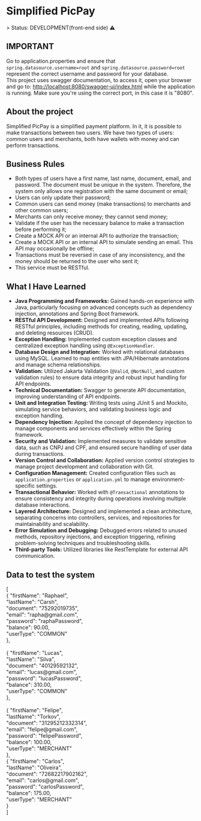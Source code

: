 ﻿<h1>Simplified PicPay</h1>
> Status: DEVELOPMENT(front-end side) ⚠️


<h2>IMPORTANT</h2>
<p>
Go to application.properties and ensure that <code>spring.datasource.username=root</code> and
<code>spring.datasource.password=root</code> represent the correct username and password for your database.<br>
This project uses swagger documentation, to access it, open your browser and go
to: <a href="http://localhost:8080/swagger-ui/index.html">http://localhost:8080/swagger-ui/index.html</a> 
while the application is running. Make sure you're using the correct port, in this case it is "8080".
</p>

<h2>About the project</h2>
<p>
Simplified PicPay is a simplified payment platform. In it, it is possible to make transactions between two users.
We have two types of users: common users and merchants, both have wallets with money and can perform transactions.
</p>


<h2>Business Rules</h2>
<ul>
  <li>Both types of users have a first name, last name, document, email, and password. The document must be unique in the system. Therefore, the system only allows one registration with the same document or email;</li>
  <li>Users can only update their password;</li>
  <li>Common users can send money (make transactions) to merchants and other common users;</li>
  <li>Merchants can only receive money; they cannot send money;</li>
  <li>Validate if the user has the necessary balance to make a transaction before performing it;</li>
  <li>Create a MOCK API or an internal API to authorize the transaction;</li>
  <li>Create a MOCK API or an internal API to simulate sending an email. This API may occasionally be offline;</li>
  <li>Transactions must be reversed in case of any inconsistency, and the money should be returned to the user who sent it;</li>
  <li>This service must be RESTful.</li>
</ul>


<h2>What I Have Learned</h2>
<ul>
  <li><strong>Java Programming and Frameworks:</strong> Gained hands-on experience with Java, particularly focusing on advanced concepts such as dependency injection, annotations and Spring Boot framework.</li>
  <li><strong>RESTful API Development:</strong> Designed and implemented APIs following RESTful principles, including methods for creating, reading, updating, and deleting resources (CRUD).</li>
  <li><strong>Exception Handling:</strong> Implemented custom exception classes and centralized exception handling using <code>@ExceptionHandler</code>.</li>
  <li><strong>Database Design and Integration:</strong> Worked with relational databases using MySQL. Learned to map entities with JPA/Hibernate annotations and manage schema relationships.</li>
  <li><strong>Validation:</strong> Utilized Jakarta Validation (<code>@Valid</code>, <code>@NotNull</code>, and custom validation rules) to ensure data integrity and robust input handling for API endpoints.</li>
  <li><strong>Technical Documentation:</strong> Swagger to generate API documentation, improving understanding of API endpoints.</li>
  <li><strong>Unit and Integration Testing:</strong> Writing tests using JUnit 5 and Mockito, simulating service behaviors, and validating business logic and exception handling.</li>
  <li><strong>Dependency Injection:</strong> Applied the concept of dependency injection to manage components and services effectively within the Spring framework.</li>
  <li><strong>Security and Validation:</strong> Implemented measures to validate sensitive data, such as CNPJ and CPF, and ensured secure handling of user data during transactions.</li>
  <li><strong>Version Control and Collaboration:</strong> Applied version control strategies to manage project development and collaboration with Git.</li>
  <li><strong>Configuration Management:</strong> Created configuration files such as <code>application.properties</code> or <code>application.yml</code> to manage environment-specific settings.</li>
  <li><strong>Transactional Behavior:</strong> Worked with <code>@Transactional</code> annotations to ensure consistency and integrity during operations involving multiple database interactions.</li>
  <li><strong>Layered Architecture:</strong> Designed and implemented a clean architecture, separating concerns into controllers, services, and repositories for maintainability and scalability.</li>
  <li><strong>Error Simulation and Debugging:</strong> Debugged errors related to unused methods, repository injections, and exception triggering, refining problem-solving techniques and troubleshooting skills.</li>
  <li><strong>Third-party Tools:</strong> Utilized libraries like RestTemplate for external API communication.</li>
</ul>


<h2>Data to test the system</h2>
<p>
[<br>
    {
        "firstName": "Raphael",<br>
        "lastName": "Carsh",<br>
        "document": "75292019735",<br>
        "email": "rapha@gmail.com",<br>
        "password": "raphaPassword",<br>
        "balance": 90.00,<br>
        "userType": "COMMON"<br>
    },<br><br>
    {
        "firstName": "Lucas",<br>
        "lastName": "Silva",<br>
        "document": "40129592132",<br>
        "email": "lucas@gmail.com",<br>
        "password": "lucasPassword",<br>
        "balance": 310.00,<br>
        "userType": "COMMON"<br>
    },<br><br>
    {
        "firstName": "Felipe",<br>
        "lastName": "Torkov",<br>
        "document": "31295212332314",<br>
        "email": "felipe@gmail.com",<br>
        "password": "felipePassword",<br>
        "balance": 100.00,<br>
        "userType": "MERCHANT"<br>
    },<br>
    {
        "firstName": "Carlos",<br>
        "lastName": "Oliveira",<br>
        "document": "72682217902162",<br>
        "email": "carlos@gmail.com",<br>
        "password": "carlosPassword",<br>
        "balance": 175.00,<br>
        "userType": "MERCHANT"<br>
    }<br>
]
</p>
